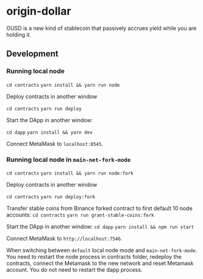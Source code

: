 # origin-dollar

OUSD is a new kind of stablecoin that passively accrues yield while you are holding it.


## Development

### Running local node

`cd contracts`
`yarn install && yarn run node`

Deploy contracts in another window

`cd contracts`
`yarn run deploy`

Start the DApp in another window:

`cd dapp`
`yarn install && yarn dev`

Connect MetaMask to `localhost:8545`.

### Running local node in `main-net-fork-mode`

`cd contracts`
`yarn install && yarn run node:fork`

Deploy contracts in another window

`cd contracts`
`yarn run deploy:fork`


Transfer stable coins from Binance forked contract to first default 10 node accounts:
`cd contracts`
`yarn run grant-stable-coins:fork`


Start the DApp in another window:
`cd dapp`
`yarn install && npm run start`

Connect MetaMask to `http://localhost:7546`.

When switching between `default` local node mode and `main-net-fork-mode`. You need to restart the node process in contracts folder, redeploy the contracts, connect the Metamask to the new network and reset Metamask account. You do not need to restart the dapp process.